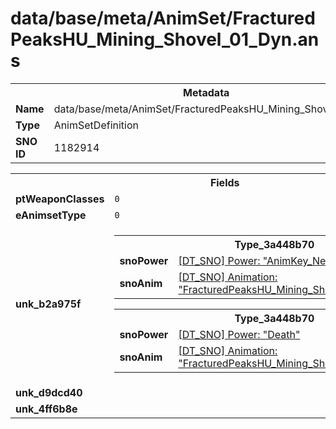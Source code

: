 <h1>data/base/meta/AnimSet/FracturedPeaksHU_Mining_Shovel_01_Dyn.ans</h1><table><tr><th colspan="100%">Metadata</th></tr><tr><td><b>Name</b></td><td>data/base/meta/AnimSet/FracturedPeaksHU_Mining_Shovel_01_Dyn.ans</td></tr><tr><td><b>Type</b></td><td>AnimSetDefinition</td></tr><tr><td><b>SNO ID</b></td><td>1182914</td></tr></table>

<table><tr><th colspan="100%">Fields</th></tr><tr><td><b>ptWeaponClasses</b></td><td><code>0</code>
</td></tr><tr><td><b>eAnimsetType</b></td><td><code>0</code></td></tr><tr><td><b>unk_b2a975f</b></td><td><table><tr><th colspan="100%">Type_3a448b70</th></tr><tr><td><b>snoPower</b></td><td><a href="..\Power\AnimKey_Neutral.pow">[DT_SNO] Power: "AnimKey_Neutral"</a></td></tr><tr><td><b>snoAnim</b></td><td><a href="..\Anim\FracturedPeaksHU_Mining_Shovel_01_Dyn_Neutral.ani">[DT_SNO] Animation: "FracturedPeaksHU_Mining_Shovel_01_Dyn_Neutral"</a></td></tr></table>


<table><tr><th colspan="100%">Type_3a448b70</th></tr><tr><td><b>snoPower</b></td><td><a href="..\Power\Death.pow">[DT_SNO] Power: "Death"</a></td></tr><tr><td><b>snoAnim</b></td><td><a href="..\Anim\FracturedPeaksHU_Mining_Shovel_01_Dyn_Death.ani">[DT_SNO] Animation: "FracturedPeaksHU_Mining_Shovel_01_Dyn_Death"</a></td></tr></table>


</td></tr><tr><td><b>unk_d9dcd40</b></td><td></td></tr><tr><td><b>unk_4ff6b8e</b></td><td></td></tr></table>

